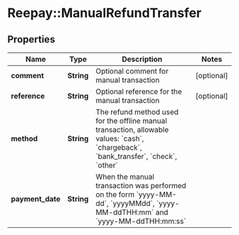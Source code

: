 # Reepay::ManualRefundTransfer

## Properties
Name | Type | Description | Notes
------------ | ------------- | ------------- | -------------
**comment** | **String** | Optional comment for manual transaction | [optional] 
**reference** | **String** | Optional reference for the manual transaction | [optional] 
**method** | **String** | The refund method used for the offline manual transaction, allowable values: &#x60;cash&#x60;, &#x60;chargeback&#x60;, &#x60;bank_transfer&#x60;, &#x60;check&#x60;, &#x60;other&#x60; | 
**payment_date** | **String** | When the manual transaction was performed on the form &#x60;yyyy-MM-dd&#x60;, &#x60;yyyyMMdd&#x60;, &#x60;yyyy-MM-ddTHH:mm&#x60; and &#x60;yyyy-MM-ddTHH:mm:ss&#x60; | 


